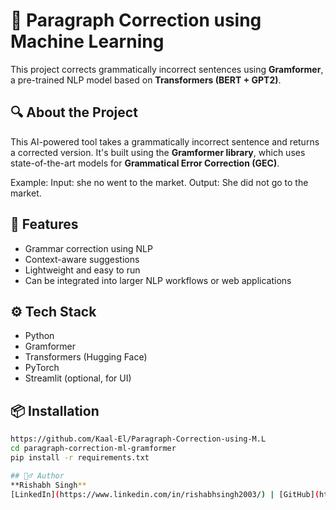 # 📝 Paragraph Correction using Machine Learning

This project corrects grammatically incorrect sentences using **Gramformer**, a pre-trained NLP model based on **Transformers (BERT + GPT2)**.

## 🔍 About the Project

This AI-powered tool takes a grammatically incorrect sentence and returns a corrected version. It's built using the **Gramformer library**, which uses state-of-the-art models for **Grammatical Error Correction (GEC)**.

Example:
Input: she no went to the market.
Output: She did not go to the market.

## 🚀 Features
- Grammar correction using NLP
- Context-aware suggestions
- Lightweight and easy to run
- Can be integrated into larger NLP workflows or web applications

## ⚙️ Tech Stack
- Python
- Gramformer
- Transformers (Hugging Face)
- PyTorch
- Streamlit (optional, for UI)

## 📦 Installation
```bash
https://github.com/Kaal-El/Paragraph-Correction-using-M.L
cd paragraph-correction-ml-gramformer
pip install -r requirements.txt

## 🙋‍♂️ Author  
**Rishabh Singh**  
[LinkedIn](https://www.linkedin.com/in/rishabhsingh2003/) | [GitHub](https://github.com/yourusername)

